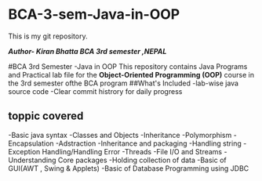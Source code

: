 # BCA-3-sem-Java-in-OOP
This is my git repository.

***Author- Kiran Bhatta BCA 3rd semester ,NEPAL***


#BCA 3rd Semester -Java in OOP
This repository contains Java Programs and Practical lab file for the **Object-Oriented Programming (OOP)** course in the 3rd semester ofthe BCA program
##What's Included
-lab-wise java source code
-Clear commit histrory for daily progress
## toppic covered
-Basic java syntax
-Classes and Objects
-Inheritance
-Polymorphism
-Encapsulation
-Adstraction
-Inheritance and packaging
-Handling string
-Exception Handling/Handling Error
-Threads
-File I/O and Streams
-Understanding Core packages
-Holding collection of data
-Basic of GUI(AWT , Swing & Applets)
-Basic of Database Programming using JDBC

